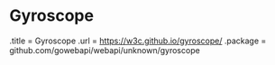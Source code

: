 # Gyroscope

.title = Gyroscope
.url = <https://w3c.github.io/gyroscope/>
.package = github.com/gowebapi/webapi/unknown/gyroscope
